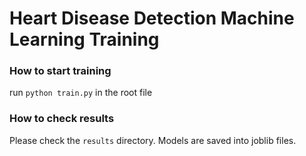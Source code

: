 # Heart Disease Detection Machine Learning Training
### How to start training
run <code>python train.py</code> in the root file
### How to check results
Please check the <code>results</code> directory. Models are saved into joblib files.

